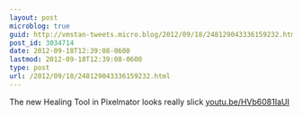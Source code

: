 ```yaml
---
layout: post
microblog: true
guid: http://vmstan-tweets.micro.blog/2012/09/18/248129043336159232.html
post_id: 3034714
date: 2012-09-18T12:39:08-0600
lastmod: 2012-09-18T12:39:08-0600
type: post
url: /2012/09/18/248129043336159232.html
---
```

The new Healing Tool in Pixelmator looks really slick <a href="http://youtu.be/HVb6081IaUI">youtu.be/HVb6081IaUI</a>
